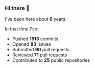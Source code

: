 ### Hi there 👋

I've been here about **6** years.

In that time I've:

- Pushed **1513** commits
- Opened **83** issues
- Submitted **90** pull requests
- Reviewed **71** pull requests
- Contributed to **25** public repositories

<!-- ![My scrobbles](https://lastfm-recently-played.vercel.app/api?user=dotdub) -->
